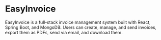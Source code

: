 # EasyInvoice
EasyInvoice is a full-stack invoice management system built with React, Spring Boot, and MongoDB. Users can create, manage, and send invoices, export them as PDFs, send via email, and download them.
